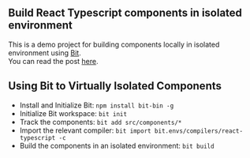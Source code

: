 ## Build React Typescript components in isolated environment

This is a demo project for building components locally in isolated environment using [Bit](https://github.com/teambit/bit).  
You can read the post [here]().  

## Using Bit to Virtually Isolated Components

- Install and Initialize Bit: `npm install bit-bin -g`
- Initialize Bit workspace: `bit init`
- Track the components: `bit add src/components/*`
- Import the relevant compiler: `bit import bit.envs/compilers/react-typescript -c`
- Build the components in an isolated environment: `bit build` 